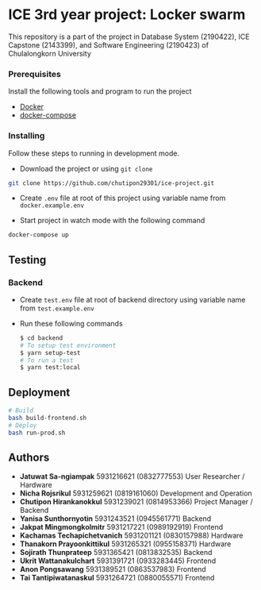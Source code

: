 # ICE 3rd year project: Locker swarm

This repository is a part of the project in Database System (2190422), ICE Capstone (2143399), and Software Engineering (2190423) of Chulalongkorn University

### Prerequisites

Install the following tools and program to run the project

- [Docker](https://docs.docker.com/install/)
- [docker-compose](https://docs.docker.com/compose/install/)

### Installing

Follow these steps to running in development mode.

- Download the project or using `git clone`
```sh
git clone https://github.com/chutipon29301/ice-project.git
```

- Create `.env` file at root of this project using variable name from `docker.example.env`


- Start project in watch mode with the following command
```sh
docker-compose up
```

## Testing

### Backend
- Create `test.env` file at root of backend directory using variable name from `test.example.env`
- Run these following commands

    ```sh
    $ cd backend
    # To setup test environment
    $ yarn setup-test
    # To run a test
    $ yarn test:local
    ```

## Deployment

```sh
# Build
bash build-frontend.sh
# Deploy
bash run-prod.sh
```

## Authors

* **Jatuwat Sa-ngiampak** 		    5931216621 		(0832777553) 	User Researcher / Hardware
* **Nicha Rojsrikul** 			    5931259621 		(0819161060)	Development and Operation
* **Chutipon Hirankanokkul** 	    5931239021 		(0814953366)	Project Manager / Backend
* **Yanisa Sunthornyotin**		    5931243521 		(0945561771)	Backend
* **Jakpat Mingmongkolmitr**	    5931217221 		(0989192919)	Frontend
* **Kachamas Techapichetvanich** 	5931201121 		(0830157988)	Hardware
* **Thanakorn Prayoonkittikul** 	5931265321 		(0955158371)	Hardware
* **Sojirath Thunprateep** 			5931365421 		(0813832535)	Backend
* **Ukrit Wattanakulchart** 		5931391721 		(0933283445)	Frontend
* **Anon Pongsawang** 			    5931389521 		(0863537983)	Frontend
* **Tai Tantipiwatanaskul** 		5931264721 		(0880055571)	Frontend